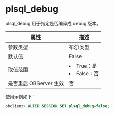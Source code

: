 plsql_debug 
================================

plsql_debug 用于指定是否编译成 debug 版本。


|        属性        |                                                     描述                                                     |
|------------------|------------------------------------------------------------------------------------------------------------|
| 参数类型             | 布尔类型                                                                                                       |
| 默认值              | False                                                                                                      |
| 取值范围             | <li> True：是   </li><li> False：否    |
| 是否重启 OBServer 生效 | 否                                                                                                          |



使用示例如下：

```sql
obclient> ALTER SESSION SET plsql_debug=false;
```


